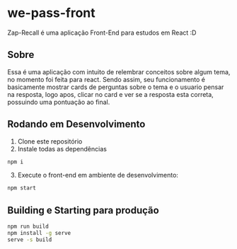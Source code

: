 # we-pass-front

Zap-Recall é uma aplicação Front-End para estudos em React
:D

## Sobre

Essa é uma aplicação com intuito de relembrar conceitos sobre algum tema, no momento foi feita para react. Sendo assim, seu funcionamento é basicamente mostrar cards de perguntas sobre o tema e o usuario pensar na resposta, logo apos, clicar no card e ver se a resposta esta correta, possuindo uma pontuação ao final.

## Rodando em Desenvolvimento

1. Clone este repositório
2. Instale todas as dependências

```bash
npm i
```

3. Execute o front-end em ambiente de desenvolvimento:

```bash
npm start
```

## Building e Starting para produção

```bash
npm run build
npm install -g serve
serve -s build
```